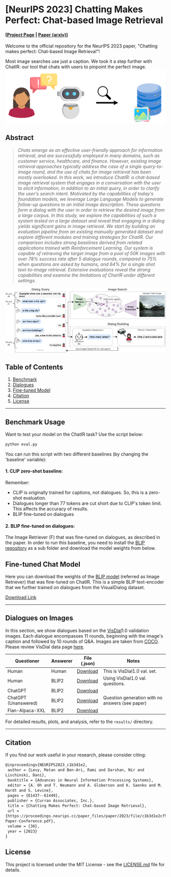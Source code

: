 # [NeurIPS 2023] Chatting Makes Perfect: Chat-based Image Retrieval 
#### [[Project Page](https://www.vision.huji.ac.il/chatir/) | [Paper (arxiv)](https://arxiv.org/abs/2305.20062)] #### 
Welcome to the official repository for the NeurIPS 2023 paper, "Chatting makes perfect: Chat-based Image Retrieval"!

Most image searches use just a caption. We took it a step further with ChatIR: our tool that chats with users to pinpoint the perfect image.
![Chatting makes perfect banner](banner.png) 

## Abstract
>*Chats emerge as an effective user-friendly approach for information retrieval, and are successfully employed in many domains, such as customer service, healthcare, and finance.
However, existing image retrieval approaches typically address the case of a single query-to-image round, and the use of chats for image retrieval has been mostly overlooked. In this work, we introduce ChatIR: a chat-based image retrieval system that engages in a conversation with the user to elicit information, in addition to an initial query, in order to clarify the user's search intent. Motivated by the capabilities of today's foundation models, we leverage Large Language Models to generate follow-up questions to an initial image description. These questions form a dialog with the user in order to retrieve the desired image from a large corpus. In this study, we explore the capabilities of such a system tested on a large dataset and reveal that engaging in a dialog yields significant gains in image retrieval. We start by building an evaluation pipeline from an existing manually generated dataset and explore different modules and training strategies for ChatIR. Our comparison includes strong baselines derived from related applications trained with Reinforcement Learning.
Our system is capable of retrieving the target image from a pool of 50K images with over 78\% success rate after 5 dialogue rounds, compared to 75% when questions are asked by humans, and 64% for a single shot text-to-image retrieval. 
Extensive evaluations reveal the strong capabilities and examine the limitations of CharIR under different settings.*

![Chatting makes perfect banner](ChatIR.png) 

## Table of Contents
1. [Benchmark](#benchmark-usage)
2. [Dialogues](#dialogues-on-images)
3. [Fine-tuned Model](#fine-tuned-chat-model)
4. [Citation](#citation)
5. [License](#license)
---

## Benchmark Usage
Want to test your model on the ChatIR task? Use the script below:
```bash
python eval.py
```
You can run this script with two different baselines (by changing the 'baseline' variable):
#### 1. CLIP zero-shot baseline:
Remember: 
- CLIP is originally trained for captions, not dialogues. So, this is a zero-shot evaluation.
- Dialogues longer than 77 tokens are cut short due to CLIP's token limit. This affects the accuracy of results.
- BLIP fine-tuned on dialogues 

#### 2. BLIP fine-tuned on dialogues:
The Image Retriever (F) that was fine-tuned on dialogues, as described in the paper.
In order to run this baseline, you need to install the [BLIP repository](https://github.com/salesforce/BLIP) as a sub folder and
download the model weights from below.

## Fine-tuned Chat Model
Here you can download the weights of the [BLIP model](https://github.com/salesforce/BLIP) (referred as Image Retriever) that was fine-tuned on ChatIR.
This is a simple BLIP text-encoder that we further trained on dialogues from the VisualDialog dataset.

[Download Link](https://drive.google.com/file/d/16HXxAnZzRzTFo9Ay-5nftkRdJCHmUMJA/view?usp=sharing)

---
## Dialogues on Images
In this section, we show dialogues based on the [VisDial](https://visualdialog.org/)1.0 validation images. Each dialogue encompasses 11 rounds, beginning with the image's caption and followed by 10 rounds of Q&A.
Images are taken from [COCO](https://cocodataset.org/). Please review VisDial data page [here](https://visualdialog.org/data).

| Questioner           | Answerer | File (.json)                                        | Notes                                           |
|----------------------|----------|-----------------------------------------------------|-------------------------------------------------|
| Human                | Human    | [Download](dialogues/VisDial_v1.0_queries_val.json) | This is VisDial1.0 val. set.                    |
| Human                | BLIP2    | [Download](dialogues/Human_BLIP2.json)              | Using VisDial1.0 val. questions.                |
| ChatGPT              | BLIP2    | [Download](dialogues/ChatGPT_BLIP2.json)            |                                                 |
| ChatGPT (Unanswered) | BLIP2    | [Download](dialogues/Unanswered_ChatGPT_BLIP2.json) | Question generation with no answers (see paper) |
| Flan-Alpaca-XXL      | BLIP2    | [Download](dialogues/FLAN_ALPACA_XXL_BLIP2.json)    |                                                 |


For detailed results, plots, and analysis, refer to the `results/` directory.

---
## Citation
If you find our work useful in your research, please consider citing:
```
@inproceedings{NEURIPS2023_c1b3d1e2,
 author = {Levy, Matan and Ben-Ari, Rami and Darshan, Nir and Lischinski, Dani},
 booktitle = {Advances in Neural Information Processing Systems},
 editor = {A. Oh and T. Neumann and A. Globerson and K. Saenko and M. Hardt and S. Levine},
 pages = {61437--61449},
 publisher = {Curran Associates, Inc.},
 title = {Chatting Makes Perfect: Chat-based Image Retrieval},
 url = {https://proceedings.neurips.cc/paper_files/paper/2023/file/c1b3d1e2cf53bb28cabd801bd58b3521-Paper-Conference.pdf},
 volume = {36},
 year = {2023}
}
```

## License
This project is licensed under the MIT License - see the [LICENSE.md](LICENSE.md) file for details.
